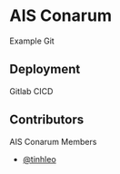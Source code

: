 
# AIS Conarum

Example Git


## Deployment

Gitlab CICD
## Contributors
AIS Conarum Members
- [@tinhleo](https://tinhtd.info)

